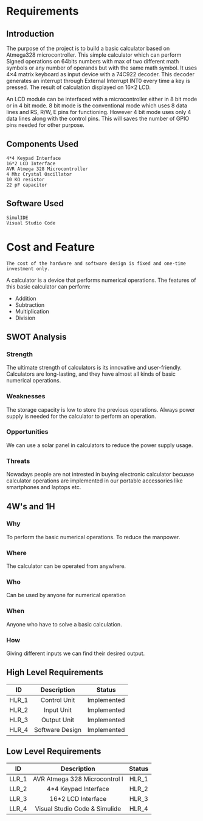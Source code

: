 # Requirements

## Introduction
The purpose of the project is to build a basic calculator based on Atmega328 microcontroller. This simple calculator which can perform Signed operations on 64bits numbers with max of two different math symbols or any number of operands but with the same math symbol. It uses 4×4 matrix keyboard as input device with a 74C922 decoder. This decoder generates an interrupt through External Interrupt INT0 every time a key is pressed. The result of calculation displayed on 16×2 LCD.

An LCD module can be interfaced with a microcontroller either in 8 bit mode or in 4 bit mode. 8 bit mode is the conventional mode which uses 8 data lines and RS, R/W, E pins for functioning. However 4 bit mode uses only 4 data lines along with the control pins. This will saves the number of GPIO pins needed for other purpose.

## Components Used
    4*4 Keypad Interface
    16*2 LCD Interface
    AVR Atmega 328 Microcontroller
    4 Mhz Crystal Oscillator
    10 KΩ resistor
    22 pF capacitor

## Software Used
    SimulIDE
    Visual Studio Code

# Cost and Feature
    The cost of the hardware and software design is fixed and one-time investment only.

A calculator is a device that performs numerical operations. The features of this basic calculator can perform:
* Addition
* Subtraction
* Multiplication
* Division


## SWOT Analysis

### Strength
The ultimate strength of calculators is its innovative and user-friendly.
Calculators are long-lasting, and they have almost all kinds of basic numerical operations.

### Weaknesses
The storage capacity is low to store the previous operations.
Always power supply is needed for the calculator to perform an operation.

### Opportunities
We can use a solar panel in calculators to reduce the power supply usage.

### Threats
Nowadays people are not intrested in buying electronic calculator becuase calculator operations are implemented in our portable accessories like smartphones and laptops etc.


## 4W's and 1H

### Why
To perform the basic numerical operations.
To reduce the manpower.
### Where
The calculator can be operated from anywhere.
### Who
Can be used by anyone for numerical operation
### When
Anyone who have to solve a basic calculation.
### How
Giving different inputs we can find their desired output.

## High Level Requirements

|ID | Description|	Status|
|:------:|:-------:|:-------:|
|HLR_1   |	Control Unit|   Implemented|
|HLR_2   |  Input Unit   | Implemented|
|HLR_3   |  Output Unit  | Implemented|
|HLR_4   |  Software Design  | Implemented|

## Low Level Requirements

|ID | Description|	Status|
|:------:|:-------:|:-------:|
|LLR_1   |  AVR Atmega 328 Microcontrol l| HLR_1|  Implemented|
|LLR_2   |  4*4 Keypad Interface    | HLR_2| Implemented|
|LLR_3   |  16*2 LCD Interface  | HLR_3| Implemented|
|LLR_4   |  Visual Studio Code & Simulide   | HLR_4| Implemented|